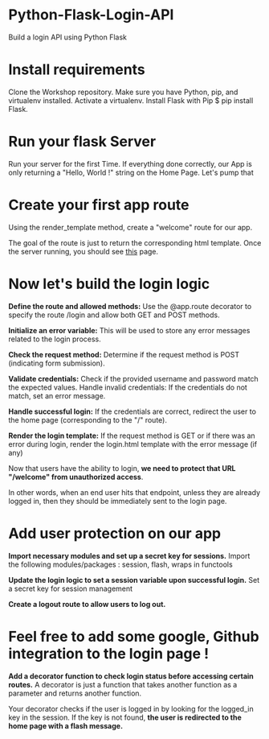 # Python-Flask-Login-API
Build a login API using Python Flask

# Install requirements
Clone the Workshop repository.
Make sure you have Python, pip, and virtualenv installed.
Activate a virtualenv.
Install Flask with Pip $ pip install Flask.

# Run your flask Server
Run your server for the first Time. If everything done correctly, our App is only returning a "Hello, World !" string on the Home Page. Let's pump that

# Create your first app route
Using the render_template method, create a "welcome" route for our app.

The goal of the route is just to return the corresponding html template.
Once the server running, you should see [this](http://localhost:5000/welcome) page.

# Now let's build the login logic
**Define the route and allowed methods:**
Use the @app.route decorator to specify the route /login and allow both GET and POST methods.

**Initialize an error variable:**
This will be used to store any error messages related to the login process.

**Check the request method:**
Determine if the request method is POST (indicating form submission).

**Validate credentials:**
Check if the provided username and password match the expected values.
Handle invalid credentials: If the credentials do not match, set an error message.

**Handle successful login:**
If the credentials are correct, redirect the user to the home page (corresponding to the "/" route).

**Render the login template:**
If the request method is GET or if there was an error during login, render the login.html template with the error message (if any)

Now that users have the ability to login, **we need to protect that URL "/welcome" from unauthorized access**.

In other words, when an end user hits that endpoint, unless they are already logged in, then they should be immediately sent to the login page.

# Add user protection on our app
**Import necessary modules and set up a secret key for sessions.**
Import the following modules/packages : session, flash, wraps in functools

**Update the login logic to set a session variable upon successful login.**
Set a secret key for session management

**Create a logout route to allow users to log out.**

# Feel free to add some google, Github integration to the login page !

**Add a decorator function to check login status before accessing certain routes.**
A decorator is just a function that takes another function as a parameter and returns another function.

Your decorator checks if the user is logged in by looking for the logged_in key in the session.
If the key is not found, **the user is redirected to the home page with a flash message.**
